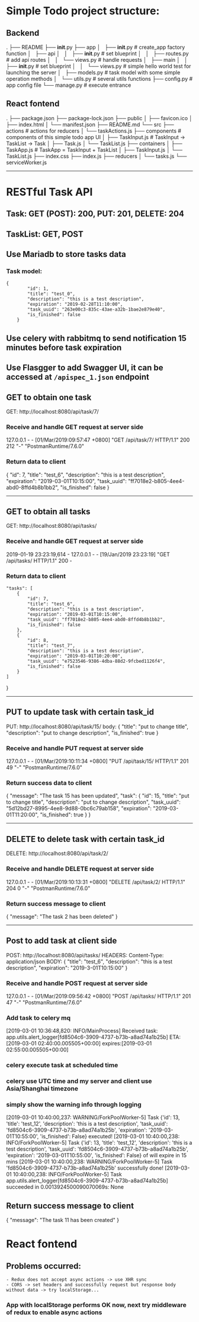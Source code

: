 # Simple Todo project structure:
## Backend
.
├── README
├── __init__.py
├── app
│   ├── __init__.py         # create_app factory function
│   ├── api
│   │   ├── __init__.py     # set blueprint
│   │   ├── routes.py       # add api routes
│   │   └── views.py        # handle requests
│   ├── main
│   │   ├── __init__.py     # set blueprint
│   │   └── views.py        # simple hello world test for launching the server
│   ├── models.py           # task model with some simple operation methods
│   └── utils.py            # several utils functions
├── config.py               # app config file
└── manage.py               # execute entrance


## React fontend
.
├── package.json
├── package-lock.json
├── public
│   ├── favicon.ico
│   ├── index.html
│   └── manifest.json
├── README.md
└── src
    ├── actions		    # actions for reducers
    │   └── taskActions.js
    ├── components	    # components of this simple todo app UI
    │   ├── TaskInput.js    # TaskInput -> TaskList -> Task
    │   ├── Task.js
    │   └── TaskList.js
    ├── containers
    │   ├── TaskApp.js      # TaskApp = TaskInput + TaskList
    │   ├── TaskInput.js
    │   └── TaskList.js
    ├── index.css
    ├── index.js
    ├── reducers
    │   └── tasks.js
    └── serviceWorker.js


************************************************************************************************

# RESTful Task API
## Task: GET (POST): 200, PUT: 201, DELETE: 204
## TaskList: GET, POST 

## Use Mariadb to store tasks data
### Task model:
	{
            "id": 1,
            "title": "test_0",
            "description": "this is a test description",
            "expiration": "2019-02-28T11:10:00",
            "task_uuid": "263e00c3-835c-43ae-a32b-1bae2e879e40",
            "is_finished": false
        }
## Use celery with rabbitmq to send notification 15 minutes before task expiration
## Use Flasgger to add Swagger UI, it can be accessed at `/apispec_1.json` endpoint


## GET to obtain one task
GET: http://localhost:8080/api/task/7/

### Receive and handle GET request at server side
127.0.0.1 - - [01/Mar/2019:09:57:47 +0800] "GET /api/task/7/ HTTP/1.1" 200 212 "-" "PostmanRuntime/7.6.0"

### Return data to client
{
    "id": 7,
    "title": "test_6",
    "description": "this is a test description",
    "expiration": "2019-03-01T10:15:00",
    "task_uuid": "ff7018e2-b805-4ee4-abd0-8ffd4b8b1bb2",
    "is_finished": false
}
************************************************************************************************

## GET to obtain all tasks
GET: http://localhost:8080/api/tasks/

### Receive and handle GET request at server side
2019-01-19 23:23:19,614 - 127.0.0.1 - - [19/Jan/2019 23:23:19] "GET /api/tasks/ HTTP/1.1" 200 -

### Return data to client
    "tasks": [
        {
            "id": 7,
            "title": "test_6",
            "description": "this is a test description",
            "expiration": "2019-03-01T10:15:00",
            "task_uuid": "ff7018e2-b805-4ee4-abd0-8ffd4b8b1bb2",
            "is_finished": false
        },
        {
            "id": 8,
            "title": "test_7",
            "description": "this is a test description",
            "expiration": "2019-03-01T10:20:00",
            "task_uuid": "e7523546-9386-4dba-88d2-9fcbed1126f4",
            "is_finished": false
        }
    ]
}

************************************************************************************************

## PUT to update task with certain task_id
PUT: http://localhost:8080/api/task/15/
body:
	{
		"title": "put to change title",
		"description": "put to change description",
    		"is_finished": true
	}

### Receive and handle PUT request at server side
127.0.0.1 - - [01/Mar/2019:10:11:34 +0800] "PUT /api/task/15/ HTTP/1.1" 201 49 "-" "PostmanRuntime/7.6.0"

### Return success data to client
{
    "message": "The task 15 has been updated",
    "task": {
        "id": 15,
        "title": "put to change title",
        "description": "put to change description",
        "task_uuid": "5d12bd27-8995-4ee8-9d88-0bc6c79ab158",
        "expiration": "2019-03-01T11:20:00",
        "is_finished": true
    }
}

************************************************************************************************

## DELETE to delete task with certain task_id
DELETE: http://localhost:8080/api/task/2/

### Receive and handle DELETE request at server side
127.0.0.1 - - [01/Mar/2019:10:13:31 +0800] "DELETE /api/task/2/ HTTP/1.1" 204 0 "-" "PostmanRuntime/7.6.0"

### Return success message to client
{
    "message": "The task 2 has been deleted"
}

************************************************************************************************

## Post to add task at client side
POST: http://localhost:8080/api/tasks/
HEADERS: Content-Type: application/json
BODY:
{
	"title": "test_6",
	"description": "this is a test description",
	"expiration": "2019-3-01T10:15:00"
}

### Receive and handle POST request at server side
127.0.0.1 - - [01/Mar/2019:09:56:42 +0800] "POST /api/tasks/ HTTP/1.1" 201 47 "-" "PostmanRuntime/7.6.0"

### Add task to celery mq
[2019-03-01 10:36:48,820: INFO/MainProcess] Received task: app.utils.alert_logger[fd8504c6-3909-4737-b73b-a8ad74a1b25b]  ETA:[2019-03-01 02:40:00.005505+00:00]  expires:[2019-03-01 02:55:00.005505+00:00]
### celery execute task at scheduled time
### celery use UTC time and my server and client use Asia/Shanghai timezone
### simply show the warning info through logging
[2019-03-01 10:40:00,237: WARNING/ForkPoolWorker-5] Task {'id': 13, 'title': 'test_12', 'description': 'this is a test description', 'task_uuid': 'fd8504c6-3909-4737-b73b-a8ad74a1b25b', 'expiration': '2019-03-01T10:55:00', 'is_finished': False} executed!
[2019-03-01 10:40:00,238: INFO/ForkPoolWorker-5] Task {'id': 13, 'title': 'test_12', 'description': 'this is a test description', 'task_uuid': 'fd8504c6-3909-4737-b73b-a8ad74a1b25b', 'expiration': '2019-03-01T10:55:00', 'is_finished': False} of will expire in 15 mins
[2019-03-01 10:40:00,238: WARNING/ForkPoolWorker-5] Task 'fd8504c6-3909-4737-b73b-a8ad74a1b25b' successfully done!
[2019-03-01 10:40:00,238: INFO/ForkPoolWorker-5] Task app.utils.alert_logger[fd8504c6-3909-4737-b73b-a8ad74a1b25b] succeeded in 0.0013924500090070069s: None

## Return success message to client
{
    "message": "The task 11 has been created"
}


# React fontend
## Problems occurred:
	- Redux does not accept async actions -> use XHR sync
	- CORS -> set headers and successfully request but response body without data -> try localStorage...
### App with localStorage performs OK now, next try middleware of redux to enable async actions